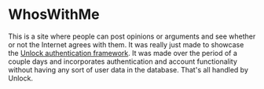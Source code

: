 # WhosWithMe

This is a site where people can post opinions or arguments and see whether or not the Internet agrees with them.
It was really just made to showcase the [Unlock authentication framework](https://www.unlock-auth.com/).
It was made over the period of a couple days and incorporates authentication and account functionality without having
any sort of user data in the database. That's all handled by Unlock.
